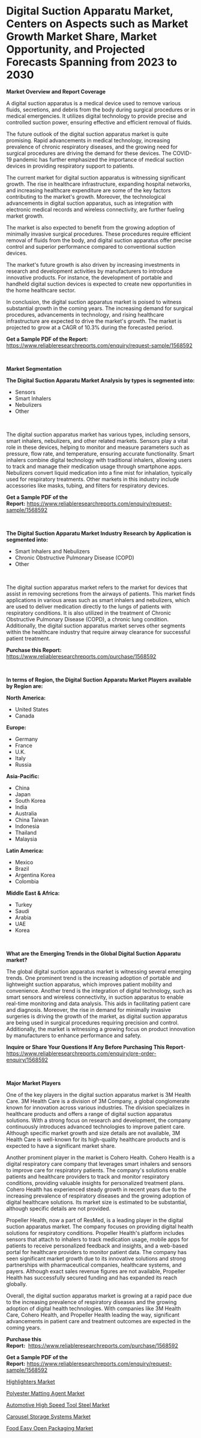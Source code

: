 <p><h1>Digital Suction Apparatu Market, Centers on Aspects such as Market Growth Market Share, Market Opportunity, and Projected Forecasts Spanning from 2023 to 2030</h1></p><p><strong>Market Overview and Report Coverage</strong></p>
<p><p>A digital suction apparatus is a medical device used to remove various fluids, secretions, and debris from the body during surgical procedures or in medical emergencies. It utilizes digital technology to provide precise and controlled suction power, ensuring effective and efficient removal of fluids.</p><p>The future outlook of the digital suction apparatus market is quite promising. Rapid advancements in medical technology, increasing prevalence of chronic respiratory diseases, and the growing need for surgical procedures are driving the demand for these devices. The COVID-19 pandemic has further emphasized the importance of medical suction devices in providing respiratory support to patients.</p><p>The current market for digital suction apparatus is witnessing significant growth. The rise in healthcare infrastructure, expanding hospital networks, and increasing healthcare expenditure are some of the key factors contributing to the market's growth. Moreover, the technological advancements in digital suction apparatus, such as integration with electronic medical records and wireless connectivity, are further fueling market growth.</p><p>The market is also expected to benefit from the growing adoption of minimally invasive surgical procedures. These procedures require efficient removal of fluids from the body, and digital suction apparatus offer precise control and superior performance compared to conventional suction devices.</p><p>The market's future growth is also driven by increasing investments in research and development activities by manufacturers to introduce innovative products. For instance, the development of portable and handheld digital suction devices is expected to create new opportunities in the home healthcare sector.</p><p>In conclusion, the digital suction apparatus market is poised to witness substantial growth in the coming years. The increasing demand for surgical procedures, advancements in technology, and rising healthcare infrastructure are expected to drive the market's growth. The market is projected to grow at a CAGR of 10.3% during the forecasted period.</p></p>
<p><strong>Get a Sample PDF of the Report:</strong> <a href="https://www.reliableresearchreports.com/enquiry/request-sample/1568592">https://www.reliableresearchreports.com/enquiry/request-sample/1568592</a></p>
<p>&nbsp;</p>
<p><strong>Market Segmentation</strong></p>
<p><strong>The Digital Suction Apparatu Market Analysis by types is segmented into:</strong></p>
<p><ul><li>Sensors</li><li>Smart Inhalers</li><li>Nebulizers</li><li>Other</li></ul></p>
<p>&nbsp;</p>
<p><p>The digital suction apparatus market has various types, including sensors, smart inhalers, nebulizers, and other related markets. Sensors play a vital role in these devices, helping to monitor and measure parameters such as pressure, flow rate, and temperature, ensuring accurate functionality. Smart inhalers combine digital technology with traditional inhalers, allowing users to track and manage their medication usage through smartphone apps. Nebulizers convert liquid medication into a fine mist for inhalation, typically used for respiratory treatments. Other markets in this industry include accessories like masks, tubing, and filters for respiratory devices.</p></p>
<p><strong>Get a Sample PDF of the Report:</strong>&nbsp;<a href="https://www.reliableresearchreports.com/enquiry/request-sample/1568592">https://www.reliableresearchreports.com/enquiry/request-sample/1568592</a></p>
<p>&nbsp;</p>
<p><strong>The Digital Suction Apparatu Market Industry Research by Application is segmented into:</strong></p>
<p><ul><li>Smart Inhalers and Nebulizers</li><li>Chronic Obstructive Pulmonary Disease (COPD)</li><li>Other</li></ul></p>
<p>&nbsp;</p>
<p><p>The digital suction apparatus market refers to the market for devices that assist in removing secretions from the airways of patients. This market finds applications in various areas such as smart inhalers and nebulizers, which are used to deliver medication directly to the lungs of patients with respiratory conditions. It is also utilized in the treatment of Chronic Obstructive Pulmonary Disease (COPD), a chronic lung condition. Additionally, the digital suction apparatus market serves other segments within the healthcare industry that require airway clearance for successful patient treatment.</p></p>
<p><strong>Purchase this Report:</strong>&nbsp; <a href="https://www.reliableresearchreports.com/purchase/1568592">https://www.reliableresearchreports.com/purchase/1568592</a></p>
<p>&nbsp;</p>
<p><strong>In terms of Region, the Digital Suction Apparatu Market Players available by Region are:</strong></p>
<p>
    <p> <strong> North America: </strong>
        <ul>
            <li>United States</li>
            <li>Canada</li>
        </ul>
        </p> 
    <p> <strong> Europe: </strong>
        <ul>
            <li>Germany</li>
            <li>France</li>
            <li>U.K.</li>
            <li>Italy</li>
            <li>Russia</li>
        </ul>
        </p> 
    <p> <strong> Asia-Pacific: </strong>
        <ul>
            <li>China</li>
            <li>Japan</li>
            <li>South Korea</li>
            <li>India</li>
            <li>Australia</li>
            <li>China Taiwan</li>
            <li>Indonesia</li>
            <li>Thailand</li>
            <li>Malaysia</li>
        </ul>
        </p> 
    <p> <strong> Latin America: </strong>
        <ul>
            <li>Mexico</li>
            <li>Brazil</li>
            <li>Argentina Korea</li>
            <li>Colombia</li>
        </ul>
        </p> 
    <p> <strong> Middle East & Africa: </strong>
        <ul>
            <li>Turkey</li>
            <li>Saudi</li>
            <li>Arabia</li>
            <li>UAE</li>
            <li>Korea</li>
        </ul>
    </p>
    </p>
<p>&nbsp;</p>
<p><strong>What are the Emerging Trends in the Global Digital Suction Apparatu market?</strong></p>
<p><p>The global digital suction apparatus market is witnessing several emerging trends. One prominent trend is the increasing adoption of portable and lightweight suction apparatus, which improves patient mobility and convenience. Another trend is the integration of digital technology, such as smart sensors and wireless connectivity, in suction apparatus to enable real-time monitoring and data analysis. This aids in facilitating patient care and diagnosis. Moreover, the rise in demand for minimally invasive surgeries is driving the growth of the market, as digital suction apparatus are being used in surgical procedures requiring precision and control. Additionally, the market is witnessing a growing focus on product innovation by manufacturers to enhance performance and safety.</p></p>
<p><strong>Inquire or Share Your Questions If Any Before Purchasing This Report</strong>- <a href="https://www.reliableresearchreports.com/enquiry/pre-order-enquiry/1568592">https://www.reliableresearchreports.com/enquiry/pre-order-enquiry/1568592</a></p>
<p>&nbsp;</p>
<p><strong>Major Market Players</strong></p>
<p><p>One of the key players in the digital suction apparatus market is 3M Health Care. 3M Health Care is a division of 3M Company, a global conglomerate known for innovation across various industries. The division specializes in healthcare products and offers a range of digital suction apparatus solutions. With a strong focus on research and development, the company continuously introduces advanced technologies to improve patient care. Although specific market growth and size details are not available, 3M Health Care is well-known for its high-quality healthcare products and is expected to have a significant market share.</p><p>Another prominent player in the market is Cohero Health. Cohero Health is a digital respiratory care company that leverages smart inhalers and sensors to improve care for respiratory patients. The company's solutions enable patients and healthcare providers to track and monitor respiratory conditions, providing valuable insights for personalized treatment plans. Cohero Health has experienced steady growth in recent years due to the increasing prevalence of respiratory diseases and the growing adoption of digital healthcare solutions. Its market size is estimated to be substantial, although specific details are not provided.</p><p>Propeller Health, now a part of ResMed, is a leading player in the digital suction apparatus market. The company focuses on providing digital health solutions for respiratory conditions. Propeller Health's platform includes sensors that attach to inhalers to track medication usage, mobile apps for patients to receive personalized feedback and insights, and a web-based portal for healthcare providers to monitor patient data. The company has seen significant market growth due to its innovative solutions and strong partnerships with pharmaceutical companies, healthcare systems, and payers. Although exact sales revenue figures are not available, Propeller Health has successfully secured funding and has expanded its reach globally.</p><p>Overall, the digital suction apparatus market is growing at a rapid pace due to the increasing prevalence of respiratory diseases and the growing adoption of digital health technologies. With companies like 3M Health Care, Cohero Health, and Propeller Health leading the way, significant advancements in patient care and treatment outcomes are expected in the coming years.</p></p>
<p><strong>Purchase this Report:</strong>&nbsp;&nbsp;<a href="https://www.reliableresearchreports.com/purchase/1568592">https://www.reliableresearchreports.com/purchase/1568592</a></p>
<p></p>
<p><strong>Get a Sample PDF of the Report:</strong>&nbsp;<a href="https://www.reliableresearchreports.com/enquiry/request-sample/1568592">https://www.reliableresearchreports.com/enquiry/request-sample/1568592</a></p>
<p><p><a href="https://www.linkedin.com/pulse/decoding-highlighters-market-deep-dive-latest-trends-segmentation/">Highlighters Market</a></p><p><a href="https://medium.com/@coltruecker/polyester-matting-agent-market-competitive-analysis-market-trends-and-forecast-to-2030-c262368753f5">Polyester Matting Agent Market</a></p><p><a href="https://medium.com/@malliekozey2023/automotive-high-speed-tool-steel-market-the-key-to-successful-business-strategy-forecast-till-2030-e148f842c5f2">Automotive High Speed Tool Steel Market</a></p><p><a href="https://www.linkedin.com/pulse/carousel-storage-systems-market-size-share-amp-trends-analysis/">Carousel Storage Systems Market</a></p><p><a href="https://github.com/amae102299/Market-Research-Report-List-1/blob/main/food-easy-open-packaging-market.md">Food Easy Open Packaging Market</a></p></p>